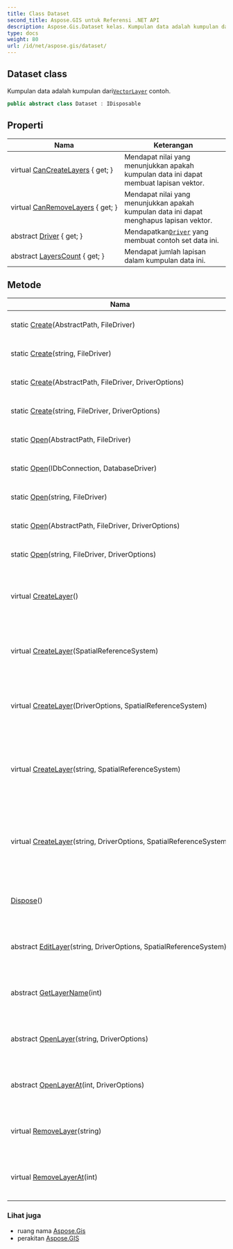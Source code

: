 ```yaml
---
title: Class Dataset
second_title: Aspose.GIS untuk Referensi .NET API
description: Aspose.Gis.Dataset kelas. Kumpulan data adalah kumpulan dariVectorLayer contoh.
type: docs
weight: 80
url: /id/net/aspose.gis/dataset/
---
```

## Dataset class

Kumpulan data adalah kumpulan dari[`VectorLayer`](../vectorlayer/) contoh.

```csharp
public abstract class Dataset : IDisposable
```

## Properti

| Nama | Keterangan |
| --- | --- |
| virtual [CanCreateLayers](../../aspose.gis/dataset/cancreatelayers/) { get; } | Mendapat nilai yang menunjukkan apakah kumpulan data ini dapat membuat lapisan vektor. |
| virtual [CanRemoveLayers](../../aspose.gis/dataset/canremovelayers/) { get; } | Mendapat nilai yang menunjukkan apakah kumpulan data ini dapat menghapus lapisan vektor. |
| abstract [Driver](../../aspose.gis/dataset/driver/) { get; } | Mendapatkan[`Driver`](./driver/) yang membuat contoh set data ini. |
| abstract [LayersCount](../../aspose.gis/dataset/layerscount/) { get; } | Mendapat jumlah lapisan dalam kumpulan data ini. |

## Metode

| Nama | Keterangan |
| --- | --- |
| static [Create](../../aspose.gis/dataset/create/#create)(AbstractPath, FileDriver) | Membuat kumpulan data. |
| static [Create](../../aspose.gis/dataset/create/#create_2)(string, FileDriver) | Membuat kumpulan data. |
| static [Create](../../aspose.gis/dataset/create/#create_1)(AbstractPath, FileDriver, DriverOptions) | Membuat kumpulan data. |
| static [Create](../../aspose.gis/dataset/create/#create_3)(string, FileDriver, DriverOptions) | Membuat kumpulan data. |
| static [Open](../../aspose.gis/dataset/open/#open)(AbstractPath, FileDriver) | Membuka kumpulan data. |
| static [Open](../../aspose.gis/dataset/open/#open_2)(IDbConnection, DatabaseDriver) | Membuka kumpulan data. |
| static [Open](../../aspose.gis/dataset/open/#open_3)(string, FileDriver) | Membuka kumpulan data. |
| static [Open](../../aspose.gis/dataset/open/#open_1)(AbstractPath, FileDriver, DriverOptions) | Membuka kumpulan data. |
| static [Open](../../aspose.gis/dataset/open/#open_4)(string, FileDriver, DriverOptions) | Membuka kumpulan data. |
| virtual [CreateLayer](../../aspose.gis/dataset/createlayer/#createlayer)() | Membuat layer vektor baru dan membukanya untuk ditambahkan. |
| virtual [CreateLayer](../../aspose.gis/dataset/createlayer/#createlayer_2)(SpatialReferenceSystem) | Membuat layer vektor baru dan membukanya untuk ditambahkan. |
| virtual [CreateLayer](../../aspose.gis/dataset/createlayer/#createlayer_1)(DriverOptions, SpatialReferenceSystem) | Membuat layer vektor baru dan membukanya untuk ditambahkan. |
| virtual [CreateLayer](../../aspose.gis/dataset/createlayer/#createlayer_4)(string, SpatialReferenceSystem) | Membuat layer vektor baru dengan nama tertentu dan membukanya untuk ditambahkan. |
| virtual [CreateLayer](../../aspose.gis/dataset/createlayer/#createlayer_3)(string, DriverOptions, SpatialReferenceSystem) | Membuat layer vektor baru dengan nama tertentu dan membukanya untuk ditambahkan. |
| [Dispose](../../aspose.gis/dataset/dispose/)() | Merilis sumber daya yang digunakan oleh`Dataset` . |
| abstract [EditLayer](../../aspose.gis/dataset/editlayer/)(string, DriverOptions, SpatialReferenceSystem) | Membuka layer dengan nama tertentu untuk diedit. |
| abstract [GetLayerName](../../aspose.gis/dataset/getlayername/)(int) | Mendapatkan nama layer pada indeks yang ditentukan. |
| abstract [OpenLayer](../../aspose.gis/dataset/openlayer/)(string, DriverOptions) | Membuka layer dengan nama tertentu untuk dibaca. |
| abstract [OpenLayerAt](../../aspose.gis/dataset/openlayerat/)(int, DriverOptions) | Membuka layer pada indeks tertentu untuk dibaca. |
| virtual [RemoveLayer](../../aspose.gis/dataset/removelayer/)(string) | Menghapus lapisan vektor dengan nama tertentu. |
| virtual [RemoveLayerAt](../../aspose.gis/dataset/removelayerat/)(int) | Menghapus lapisan vektor pada indeks tertentu. |

### Lihat juga

* ruang nama [Aspose.Gis](../../aspose.gis/)
* perakitan [Aspose.GIS](../../)


